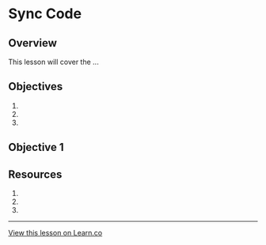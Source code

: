 # Sync Code

## Overview

This lesson will cover the ...

## Objectives

1.
1.
1.

## Objective 1


## Resources

1. []()
1. []()
1. []()


---

<a href='https://learn.co/lessons/node-non-blocking-sync' data-visibility='hidden'>View this lesson on Learn.co</a>
